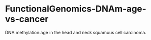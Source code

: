 # FunctionalGenomics-DNAm-age-vs-cancer
DNA methylation age in the head and neck squamous cell carcinoma.
